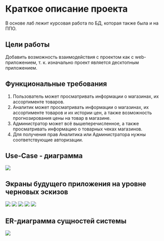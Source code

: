 # Краткое описание проекта
В основе лаб лежит курсовая работа по БД, которая также была и на ППО.

## Цели работы
Добавить возможность взаимодействия с проектом как с web-приложением, т. к. изначально проект является десктопным приложением.

## Функциональные требования
1. Пользователь может просматривать информации о магазинах, их ассортименте товаров.
2. Аналитик может просматривать информации о магазинах, их ассортименте товаров и их истории цен, а также возможность прогнозирования цены на товар в магазине.
3. Администратор может всё вышеперечисленное, а также просматривать информацию о товарных чеках магазинов.
4. Для получения прав Аналитика или Администратора нужны соответствующие авторизации.

## Use-Case - диаграмма
![](/img/use_case.drawio.png)

## Экраны будущего приложения на уровне черновых эскизов
![](/img/ui_draft1.png)
![](/img/ui_draft2.png)
![](/img/ui_draft3.png)
![](/img/ui_draft4.png)
![](/img/ui_draft5.png)

## ER-диаграмма сущностей системы
![](/img/ER-DB.drawio.png)